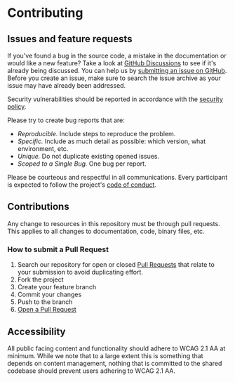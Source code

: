 # Contributing

## Issues and feature requests

If you've found a bug in the source code, a mistake in the documentation or 
would like a new feature? Take a look at 
[GitHub Discussions](https://github.com/ShropshireCouncil/LocalGovUmbraco/discussions)
to see if it's already being discussed. You can help us by [submitting an issue
on GitHub](https://github.com/ShropshireCouncil/LocalGovUmbraco/issues).
Before you create an issue, make sure to search the issue archive as your issue may have already been addressed.

Security vulnerabilities should be reported in accordance with the [security policy](SECURITY.md).

Please try to create bug reports that are:

- _Reproducible._ Include steps to reproduce the problem.
- _Specific._ Include as much detail as possible: which version, what
  environment, etc.
- _Unique._ Do not duplicate existing opened issues.
- _Scoped to a Single Bug._ One bug per report.

Please be courteous and respectful in all communications. Every participant is
expected to follow the project's [code of conduct](CODE_OF_CONDUCT.md).

## Contributions

Any change to resources in this repository must be through pull requests. This
applies to all changes to documentation, code, binary files, etc.

### How to submit a Pull Request

1. Search our repository for open or closed
   [Pull Requests](https://github.com/ShropshireCouncil/LocalGovUmbraco/pulls)
   that relate to your submission to avoid duplicating effort.
2. Fork the project
3. Create your feature branch
4. Commit your changes
5. Push to the branch
6. [Open a Pull Request](https://github.com/ShropshireCouncil/LocalGovUmbraco/compare?expand=1)

## Accessibility

All public facing content and functionality should adhere to WCAG 2.1 AA at
minimum. While we note that to a large extent this is something that depends on
content management, nothing that is committed to the shared codebase should
prevent users adhering to WCAG 2.1 AA.